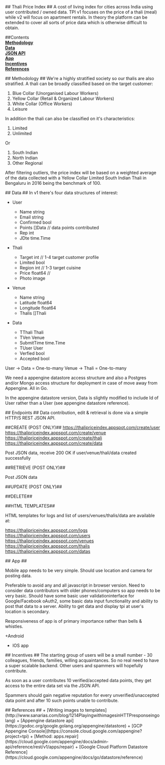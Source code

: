 <A name="toc0_1" title="Thali Price Index"/>
##  Thali Price Index ##
A cost of living index for cities across India using user contributed / owned data. TPI v1 focuses on the price of a thali (meal) while v2 will focus on apartment rentals. In theory the platform can be extended to cover all sorts of price data which is otherwise difficult to obtain. 

##Contents     
**<a href="toc1_1">Methodology</a>**  
**<a href="toc1_2">Data</a>**  
**<a href="toc1_3">JSON API</a>**  
**<a href="toc1_4">App</a>**  
**<a href="toc1_5">Incentives</a>**  
**<a href="toc1_6">References</a>**  


<A name="toc1_1" title="Methodology" />
## Methodology ##
We're a highly stratified society so our thalis are also stratified. A thali can be broadly classified based on the target customer:

1. Blue Collar (Unorganised Labour Workers)
2. Yellow Collar (Retail & Organized Labour Workers)
3. White Collar (Office Workers)
4. Leisure

In addition the thali can also be classified on it's characteristics:

1. Limited
2. Unlimited

Or

1. South Indian
2. North Indian
3. Other Regional

After filtering outliers, the price index will be based on a weighted average of the data collected with a Yellow Collar Limited South Indian Thali in Bengaluru in 2016 being the benchmark of 100.  

<A name="toc1_2" title="Data" />
## Data ##
In v1 there's four data structures of interest:

+ User
    + Name string
    + Email string
    + Confirmed bool
    + Points []Data // data points contributed
    + Rep int
    + JDte time.Time

+ Thali
    + Target int // 1-4 target customer profile
    + Limited bool
    + Region int // 1-3 target cuisine
    + Price float64 //
    + Photo image

+ Venue
    + Name string
    + Latitude float64
    + Longitude float64
    + Thalis []Thali

+ Data
    + TThali Thali
    + TVen Venue
    + SubmitTime time.Time
    + TUser User
    + Verfied bool
    + Accepted bool

User -> Data = One-to-many
Venue -> Thali = One-to-many

We need a appengine datastore access structure and also a Postgres and/or Mongo access structure for deployment in case of move away from Appengine. All in Go.

In the appengine datastore version, Data is slightly modified to include Id of User rather than a User (see appengine datastore reference). 


<A name="toc1_3" title="JSON API" />
## Endpoints ##
Data contribution, edit & retrieval is done via a simple HTTP/S REST JSON API. 

##CREATE (POST ONLY)##
https://thalipriceindex.appspot.com/create/user
https://thalipriceindex.appspot.com/create/venue
https://thalipriceindex.appspot.com/create/thali
https://thalipriceindex.appspot.com/create/data

Post JSON data, receive 200 OK if user/venue/thali/data created successfully

##RETRIEVE (POST ONLY)##


Post JSON data

##UPDATE (POST ONLY)##


##DELETE##


##HTML TEMPLATES##

HTML templates for logs and list of users/venues/thalis/data are available at:

https://thalipriceindex.appspot.com/logs
https://thalipriceindex.appspot.com/users
https://thalipriceindex.appspot.com/venues
https://thalipriceindex.appspot.com/thalis
https://thalipriceindex.appspot.com/datas


<A name="toc1_4" title="App & Browser" />
## App  ##

Mobile app needs to be very simple. Should use location and camera for posting data. 

Preferable to avoid any and all javascript in browser version. Need to consider data contributors with older phones/computers so app needs to be very basic. Should have some basic user validationinterface for Google/Facebook oAuth2, some basic data input functionality and ability to post that data to a server. Ability to get data and display tpi at user's location is secondary. 

Responsiveness of app is of primary importance rather than bells & whistles.

+Android
+ IOS app 

<A name="toc1_2" title="Incentives" />
## Incentives ##
The starting group of users will be a small number - 30 colleagues, friends, families, willing acquaintances. So no real need to have a super scalable backend. Other users and spammers will hopefully contribute. 

As soon as a user contributes 10 verified/accepted data points, they get access to the entire data set via the JSON API. 

Spammers should gain negative reputation for every unverified/unaccepted data point and after 10 such points unable to contribute.

<A name="toc1_5" title="References" />
## References ##
+ [Writing images to templates](http://www.sanarias.com/blog/1214PlayingwithimagesinHTTPresponseingolang)
+ [Appengine datastore api](https://godoc.org/google.golang.org/appengine/datastore)
+ [GCP Appengine Console](https://console.cloud.google.com/appengine?project=tpi)
+ [Method: apps.repair](https://cloud.google.com/appengine/docs/admin-api/reference/rest/v1/apps/repair)
+ [Google Cloud Platform Datastore Reference](https://cloud.google.com/appengine/docs/go/datastore/reference)


